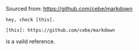 Sourced from: https://github.com/cebe/markdown

```
hey, check [this].

[this]: https://github.com/cebe/markdown
```
is a vaild reference.